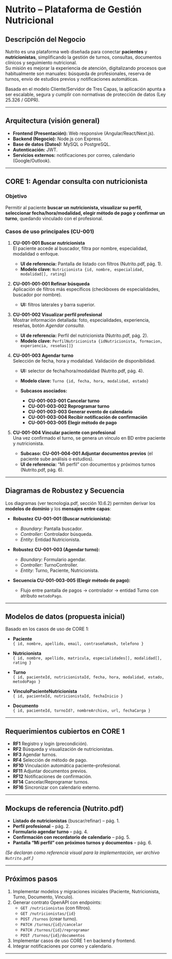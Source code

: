 # Nutrito – Plataforma de Gestión Nutricional

## Descripción del Negocio

Nutrito es una plataforma web diseñada para conectar **pacientes** y **nutricionistas**, simplificando la gestión de turnos, consultas, documentos clínicos y seguimiento nutricional.  
Su misión es mejorar la experiencia de atención, digitalizando procesos que habitualmente son manuales: búsqueda de profesionales, reserva de turnos, envío de estudios previos y notificaciones automáticas.

Basada en el modelo Cliente/Servidor de Tres Capas, la aplicación apunta a ser escalable, segura y cumplir con normativas de protección de datos (Ley 25.326 / GDPR).

---

## Arquitectura (visión general)

- **Frontend (Presentación):** Web responsive (Angular/React/Next.js).
- **Backend (Negocio):** Node.js con Express.
- **Base de datos (Datos):** MySQL o PostgreSQL.
- **Autenticación:** JWT.
- **Servicios externos:** notificaciones por correo, calendario (Google/Outlook).

---

## CORE 1: Agendar consulta con nutricionista

### Objetivo

Permitir al paciente **buscar un nutricionista, visualizar su perfil, seleccionar fecha/hora/modalidad, elegir método de pago y confirmar un turno**, quedando vinculado con el profesional.

### Casos de uso principales (CU-001)

1. **CU-001-001 Buscar nutricionista**  
   El paciente accede al buscador, filtra por nombre, especialidad, modalidad o enfoque.

   - **UI de referencia:** Pantalla de listado con filtros (Nutrito.pdf, pág. 1).
   - **Modelo clave:** `Nutricionista {id, nombre, especialidad, modalidad[], rating}`

2. **CU-001-001-001 Refinar búsqueda**  
   Aplicación de filtros más específicos (checkboxes de especialidades, buscador por nombre).

   - **UI:** filtros laterales y barra superior.

3. **CU-001-002 Visualizar perfil profesional**  
   Mostrar información detallada: foto, especialidades, experiencia, reseñas, botón _Agendar consulta_.

   - **UI de referencia:** Perfil del nutricionista (Nutrito.pdf, pág. 2).
   - **Modelo clave:** `PerfilNutricionista {idNutricionista, formacion, experiencia, reseñas[]}`

4. **CU-001-003 Agendar turno**  
   Selección de fecha, hora y modalidad. Validación de disponibilidad.

   - **UI:** selector de fecha/hora/modalidad (Nutrito.pdf, pág. 4).
   - **Modelo clave:** `Turno {id, fecha, hora, modalidad, estado}`

   - **Subcasos asociados:**
     - **CU-001-003-001 Cancelar turno**
     - **CU-001-003-002 Reprogramar turno**
     - **CU-001-003-003 Generar evento de calendario**
     - **CU-001-003-004 Recibir notificación de confirmación**
     - **CU-001-003-005 Elegir método de pago**

5. **CU-001-004 Vincular paciente con profesional**  
   Una vez confirmado el turno, se genera un vínculo en BD entre paciente y nutricionista.
   - **Subcaso:** **CU-001-004-001 Adjuntar documentos previos** (el paciente sube análisis o estudios).
   - **UI de referencia:** “Mi perfil” con documentos y próximos turnos (Nutrito.pdf, pág. 6).

---

## Diagramas de Robustez y Secuencia

Los diagramas (ver tecnologia.pdf, sección 10.6.2) permiten derivar los **modelos de dominio** y los **mensajes entre capas**:

- **Robustez CU-001-001 (Buscar nutricionista):**

  - _Boundary:_ Pantalla buscador.
  - _Controller:_ Controlador búsqueda.
  - _Entity:_ Entidad Nutricionista.

- **Robustez CU-001-003 (Agendar turno):**

  - _Boundary:_ Formulario agendar.
  - _Controller:_ TurnoController.
  - _Entity:_ Turno, Paciente, Nutricionista.

- **Secuencia CU-001-003-005 (Elegir método de pago):**
  - Flujo entre pantalla de pagos → controlador → entidad Turno con atributo `metodoPago`.

---

## Modelos de datos (propuesta inicial)

Basado en los casos de uso de CORE 1:

- **Paciente**  
  `{ id, nombre, apellido, email, contraseñaHash, telefono }`

- **Nutricionista**  
  `{ id, nombre, apellido, matricula, especialidades[], modalidad[], rating }`

- **Turno**  
  `{ id, pacienteId, nutricionistaId, fecha, hora, modalidad, estado, metodoPago }`

- **VinculoPacienteNutricionista**  
  `{ id, pacienteId, nutricionistaId, fechaInicio }`

- **Documento**  
  `{ id, pacienteId, turnoId?, nombreArchivo, url, fechaCarga }`

---

## Requerimientos cubiertos en CORE 1

- **RF1** Registro y login (precondición).
- **RF2** Búsqueda y visualización de nutricionistas.
- **RF3** Agendar turnos.
- **RF4** Selección de método de pago.
- **RF10** Vinculación automática paciente–profesional.
- **RF11** Adjuntar documentos previos.
- **RF12** Notificaciones de confirmación.
- **RF14** Cancelar/Reprogramar turnos.
- **RF16** Sincronizar con calendario externo.

---

## Mockups de referencia (Nutrito.pdf)

- **Listado de nutricionistas** (buscar/refinar) – pág. 1.
- **Perfil profesional** – pág. 2.
- **Formulario agendar turno** – pág. 4.
- **Confirmación con recordatorio de calendario** – pág. 5.
- **Pantalla “Mi perfil” con próximos turnos y documentos** – pág. 6.

_(Se declaran como referencia visual para la implementación, ver archivo `Nutrito.pdf`.)_

---

## Próximos pasos

1. Implementar modelos y migraciones iniciales (Paciente, Nutricionista, Turno, Documento, Vinculo).
2. Generar contrato OpenAPI con endpoints:
   - `GET /nutricionistas` (con filtros).
   - `GET /nutricionistas/{id}`
   - `POST /turnos` (crear turno).
   - `PATCH /turnos/{id}/cancelar`
   - `PATCH /turnos/{id}/reprogramar`
   - `POST /turnos/{id}/documentos`
3. Implementar casos de uso CORE 1 en backend y frontend.
4. Integrar notificaciones por correo y calendario.

---
